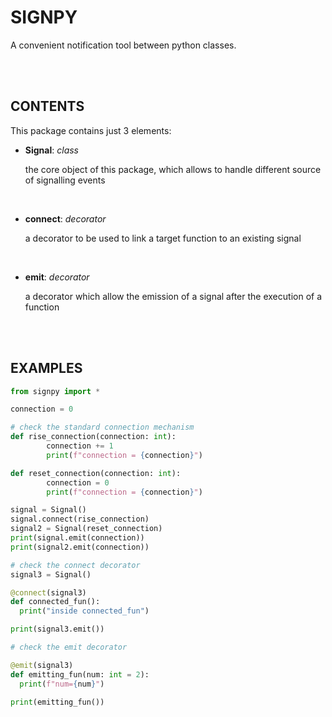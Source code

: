 # SIGNPY

A convenient notification tool between python classes.

<br>
<br>

## CONTENTS

This package contains just 3 elements:

* **Signal**: *class*

  the core object of this package, which allows to handle different source of signalling events

<br>

* **connect**: *decorator*

  a decorator to be used to link a target function to an existing signal

<br>

* **emit**: *decorator*

  a decorator which allow the emission of a signal after the execution of a function

<br>
<br>

## EXAMPLES

```python
from signpy import *

connection = 0

# check the standard connection mechanism
def rise_connection(connection: int):
        connection += 1
        print(f"connection = {connection}")

def reset_connection(connection: int):
        connection = 0
        print(f"connection = {connection}")

signal = Signal()
signal.connect(rise_connection)
signal2 = Signal(reset_connection)
print(signal.emit(connection))
print(signal2.emit(connection))

# check the connect decorator
signal3 = Signal()

@connect(signal3)
def connected_fun():
  print("inside connected_fun")

print(signal3.emit())

# check the emit decorator

@emit(signal3)
def emitting_fun(num: int = 2):
  print(f"num={num}")

print(emitting_fun())
```

